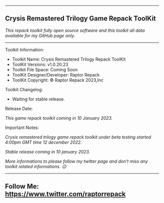 -----------------------------------------------
Crysis Remastered Trilogy Game Repack ToolKit
-----------------------------------------------
*This repack toolkit fully open source software and this toolkit all data available for my GitHub page only.*

-----------------------------------------------
Toolkit Information:
- Toolkit Name: Crysis Remastered Trilogy Repack ToolKit
- ToolKit Versions: v1.0.20.23
- Toolkit File Space: Coming Soon
- ToolKit Designer/Developer: Raptor Repack
- ToolKit Copyright: © Raptor Repack 2023,Inc

Toolkit Changelog:
- Waiting for stable release.

Release Date:

*This game repack toolkit coming in 10 January 2023.*

Important Notes:

*Crysis remastered trilogy game repack toolkit under beta testing started 4:00pm GMT time 12 december 2022.*

*Stable release coming in 10 january 2023.*

*More informations to please follow my twitter page and don't miss any toolkit related informations. 😉*

-----------------------------------------------
Follow Me: https://www.twitter.com/raptorrepack
-----------------------------------------------
